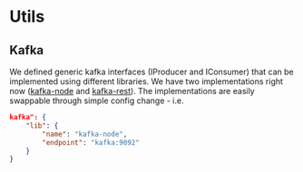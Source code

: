 # Utils

## Kafka

We defined generic kafka interfaces (IProducer and IConsumer) that can be implemented using different libraries. We have two implementations right now ([kafka-node](https://github.com/SOHU-Co/kafka-node) and [kafka-rest](https://github.com/confluentinc/kafka-rest-node)). The implementations are easily swappable through simple config change - i.e.

```json
kafka": {
    "lib": {
        "name": "kafka-node",
        "endpoint": "kafka:9092"
    }
}
```